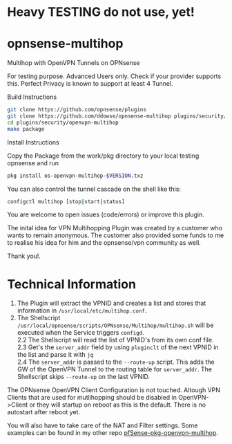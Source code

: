 # Heavy TESTING do not use, yet! 

# opnsense-multihop
Multihop with OpenVPN Tunnels on OPNsense

For testing purpose. Advanced Users only. Check if your provider supports this. 
Perfect Privacy is known to support at least 4 Tunnel. 

Build Instructions

``` bash
git clone https://github.com/opnsense/plugins
git clone https://github.com/ddowse/opnsense-multihop plugins/security/openvpn-multihop
cd plugins/security/openvpn-multihop
make package
```

Install Instructions

Copy the Package from the work/pkg directory to your local testing opnsense and run

``` bash
pkg install os-openvpn-multihop-$VERSION.txz
```

You can also control the tunnel cascade on the shell like this:

```bash
configctl multihop [stop|start|status]
```

You are welcome to open issues (code/errors) or improve this plugin. 


The inital idea for VPN Multihopping Plugin was created by a customer who wants to remain anonymous.
The customer also provided some funds to me to realise his idea for him and the opnsense/vpn community as well. 

Thank you!. 


# Technical Information

1. The Plugin will extract the VPNID and creates a list and stores that information in  `/usr/local/etc/multihop.conf`.
2. The Shellscript `/usr/local/opnsense/scripts/OPNsense/Multihop/multihop.sh` will be executed when the Service triggers 
`configd`.   
2.2 The Shellscript will read the list of VPNID's from its own conf file.   
2.3 Get's the `server_addr` field by using `pluginclt` of the next VPNID in the list and parse it with `jq`   
2.4 The `server_addr` is passed to the `--route-up` script. This adds the GW of the OpenVPN Tunnel to the routing table for `server_addr`. The Shellscript skips `--route-up` on the last VPNID.   

The OPNsense OpenVPN Client Configuration is not touched. Altough VPN Clients that are used for mutlihopping should be disabled in OpenVPN->Client or they will 
startup on reboot as this is the default. There is no autostart after reboot yet. 

You will also have  to take care of the NAT and Filter settings. Some examples can be found in my other repo [pfSense-pkg-openvpn-multihop](https://github.com/ddowse/pfSense-pkg-openvpn-multihop). 
 
